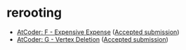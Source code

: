 # rerooting

-   [AtCoder: F - Expensive
    Expense](https://atcoder.jp/contests/abc222/tasks/abc222_f)
    ([Accepted
    submission](https://atcoder.jp/contests/abc222/submissions/27677714))
-   [AtCoder: G - Vertex
    Deletion](https://atcoder.jp/contests/abc223/tasks/abc223_g)
    ([Accepted
    submission](https://atcoder.jp/contests/abc223/submissions/27677741))
